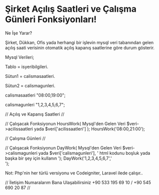 # Şirket Açılış Saatleri ve Çalışma Günleri Fonksiyonları!

Ne İşe Yarar?

Şirket, Dükkan, Ofis yada herhangi bir işlevin mysql veri tabanından gelen açılış saati verisinin otomatik açılış kapanış saatlerine göre durum gösterir.

Mysql Verileri;

Tablo = isyeribilgileri.

Sütun1 = calismasaatleri.

Sütun2 = calismagunleri.

calismasaatleri "08:00,19:00";

calismagunleri "1,2,3,4,5,6,7";


// Açılış ve Kapanış Saatleri //

// Çalışacak Fonksiyonun HoursWork( Mysql'den Gelen Veri $veri->acilissaatleri yada $veri['acilissaatleri'] );
HoursWork('08:00,21:00');


// Çalışma Günleri //

// Çalışacak Fonksiyonun DayWork( Mysql'den Gelen Veri $veri->calismagunleri yada $veri['calismagunleri'], ' html kodunu boşluk yada başka bir şey için kullanın ');
DayWork('1,2,3,4,5,6,7','<br>');


Not: Php'nin her türlü versiyonu ve Codeigniter, Laravel ilede çalışır..

// İletişim Numaralarım Bana Ulaşabilirsiniz +90 533 195 69 10 / +90 545 690 20 87 //
